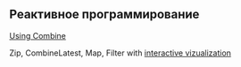 ## Реактивное программирование

[Using Combine](https://heckj.github.io/swiftui-notes/)

Zip, CombineLatest, Map, Filter with [interactive vizualization](https://rxmarbles.com/#combineLatest)
